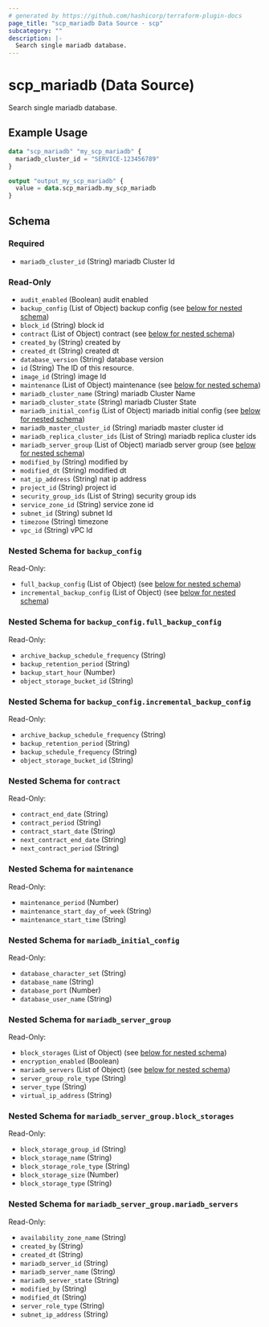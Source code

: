 ```yaml
---
# generated by https://github.com/hashicorp/terraform-plugin-docs
page_title: "scp_mariadb Data Source - scp"
subcategory: ""
description: |-
  Search single mariadb database.
---
```


# scp_mariadb (Data Source)

Search single mariadb database.

## Example Usage

```terraform
data "scp_mariadb" "my_scp_mariadb" {
  mariadb_cluster_id = "SERVICE-123456789"
}

output "output_my_scp_mariadb" {
  value = data.scp_mariadb.my_scp_mariadb
}
```

<!-- schema generated by tfplugindocs -->
## Schema

### Required

- `mariadb_cluster_id` (String) mariadb Cluster Id

### Read-Only

- `audit_enabled` (Boolean) audit enabled
- `backup_config` (List of Object) backup config (see [below for nested schema](#nestedatt--backup_config))
- `block_id` (String) block id
- `contract` (List of Object) contract (see [below for nested schema](#nestedatt--contract))
- `created_by` (String) created by
- `created_dt` (String) created dt
- `database_version` (String) database version
- `id` (String) The ID of this resource.
- `image_id` (String) image Id
- `maintenance` (List of Object) maintenance (see [below for nested schema](#nestedatt--maintenance))
- `mariadb_cluster_name` (String) mariadb Cluster Name
- `mariadb_cluster_state` (String) mariadb Cluster State
- `mariadb_initial_config` (List of Object) mariadb initial config (see [below for nested schema](#nestedatt--mariadb_initial_config))
- `mariadb_master_cluster_id` (String) mariadb master cluster id
- `mariadb_replica_cluster_ids` (List of String) mariadb replica cluster ids
- `mariadb_server_group` (List of Object) mariadb server group (see [below for nested schema](#nestedatt--mariadb_server_group))
- `modified_by` (String) modified by
- `modified_dt` (String) modified dt
- `nat_ip_address` (String) nat ip address
- `project_id` (String) project id
- `security_group_ids` (List of String) security group ids
- `service_zone_id` (String) service zone id
- `subnet_id` (String) subnet Id
- `timezone` (String) timezone
- `vpc_id` (String) vPC Id

<a id="nestedatt--backup_config"></a>
### Nested Schema for `backup_config`

Read-Only:

- `full_backup_config` (List of Object) (see [below for nested schema](#nestedobjatt--backup_config--full_backup_config))
- `incremental_backup_config` (List of Object) (see [below for nested schema](#nestedobjatt--backup_config--incremental_backup_config))

<a id="nestedobjatt--backup_config--full_backup_config"></a>
### Nested Schema for `backup_config.full_backup_config`

Read-Only:

- `archive_backup_schedule_frequency` (String)
- `backup_retention_period` (String)
- `backup_start_hour` (Number)
- `object_storage_bucket_id` (String)


<a id="nestedobjatt--backup_config--incremental_backup_config"></a>
### Nested Schema for `backup_config.incremental_backup_config`

Read-Only:

- `archive_backup_schedule_frequency` (String)
- `backup_retention_period` (String)
- `backup_schedule_frequency` (String)
- `object_storage_bucket_id` (String)



<a id="nestedatt--contract"></a>
### Nested Schema for `contract`

Read-Only:

- `contract_end_date` (String)
- `contract_period` (String)
- `contract_start_date` (String)
- `next_contract_end_date` (String)
- `next_contract_period` (String)


<a id="nestedatt--maintenance"></a>
### Nested Schema for `maintenance`

Read-Only:

- `maintenance_period` (Number)
- `maintenance_start_day_of_week` (String)
- `maintenance_start_time` (String)


<a id="nestedatt--mariadb_initial_config"></a>
### Nested Schema for `mariadb_initial_config`

Read-Only:

- `database_character_set` (String)
- `database_name` (String)
- `database_port` (Number)
- `database_user_name` (String)


<a id="nestedatt--mariadb_server_group"></a>
### Nested Schema for `mariadb_server_group`

Read-Only:

- `block_storages` (List of Object) (see [below for nested schema](#nestedobjatt--mariadb_server_group--block_storages))
- `encryption_enabled` (Boolean)
- `mariadb_servers` (List of Object) (see [below for nested schema](#nestedobjatt--mariadb_server_group--mariadb_servers))
- `server_group_role_type` (String)
- `server_type` (String)
- `virtual_ip_address` (String)

<a id="nestedobjatt--mariadb_server_group--block_storages"></a>
### Nested Schema for `mariadb_server_group.block_storages`

Read-Only:

- `block_storage_group_id` (String)
- `block_storage_name` (String)
- `block_storage_role_type` (String)
- `block_storage_size` (Number)
- `block_storage_type` (String)


<a id="nestedobjatt--mariadb_server_group--mariadb_servers"></a>
### Nested Schema for `mariadb_server_group.mariadb_servers`

Read-Only:

- `availability_zone_name` (String)
- `created_by` (String)
- `created_dt` (String)
- `mariadb_server_id` (String)
- `mariadb_server_name` (String)
- `mariadb_server_state` (String)
- `modified_by` (String)
- `modified_dt` (String)
- `server_role_type` (String)
- `subnet_ip_address` (String)



